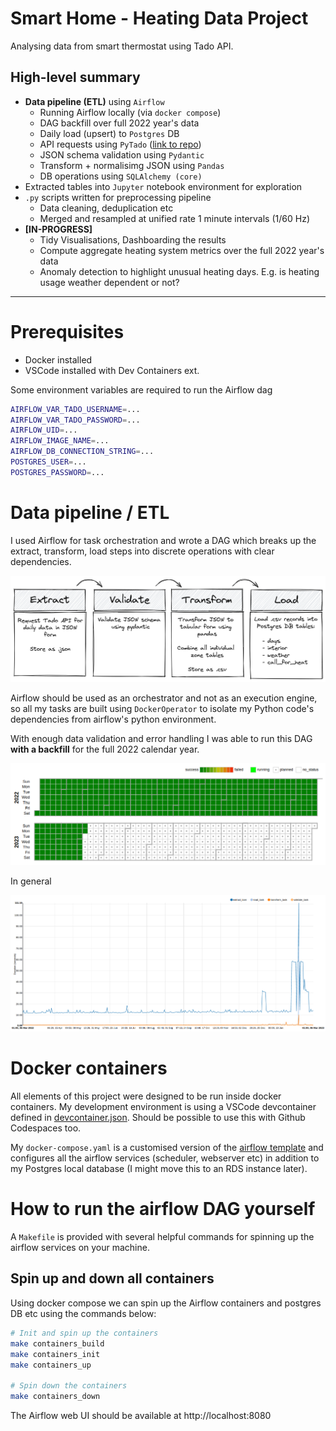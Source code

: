 # Smart Home - Heating Data Project

Analysing data from smart thermostat using Tado API.

## High-level summary

- **Data pipeline (ETL)** using `Airflow`
    - Running Airflow locally (via `docker compose`)
    - DAG backfill over full 2022 year's data
    - Daily load (upsert) to `Postgres` DB
    - API requests using `PyTado` ([link to repo](https://github.com/wmalgadey/PyTado))
    - JSON schema validation using `Pydantic`
    - Transform + normalisimg JSON using `Pandas`
    - DB operations using `SQLAlchemy (core)`
- Extracted tables into `Jupyter` notebook environment for exploration
- `.py` scripts written for preprocessing pipeline
    - Data cleaning, deduplication etc
    - Merged and resampled at unified rate 1 minute intervals (1/60 Hz)
- **[IN-PROGRESS]** 
    - Tidy Visualisations, Dashboarding the results
    - Compute aggregate heating system metrics over the full 2022 year's data
    - Anomaly detection to highlight unusual heating days. E.g. is heating usage weather dependent or not?

---

# Prerequisites
- Docker installed
- VSCode installed with Dev Containers ext.

Some environment variables are required to run the Airflow dag

```bash
AIRFLOW_VAR_TADO_USERNAME=...
AIRFLOW_VAR_TADO_PASSWORD=...
AIRFLOW_UID=...
AIRFLOW_IMAGE_NAME=...
AIRFLOW_DB_CONNECTION_STRING=...
POSTGRES_USER=...
POSTGRES_PASSWORD=...
```

# Data pipeline / ETL

I used Airflow for task orchestration and wrote a DAG which breaks up the extract, transform, load steps into discrete operations with clear dependencies.

![ETL steps in DAG](docs/images/etl_steps.excalidraw.png)

Airflow should be used as an orchestrator and not as an execution engine, so all my tasks are built using `DockerOperator` to isolate my Python code's dependencies from airflow's python environment.

With enough data validation and error handling I was able to run this DAG **with a backfill** for the full 2022 calendar year.

![DAG run calendar](docs/images/dag_calendar.png)

In general 

![](docs/images/dag_task_durations.png)

# Docker containers

All elements of this project were designed to be run inside docker containers. My development environment is using a VSCode devcontainer defined in [devcontainer.json](.devcontainer/devcontainer.json). Should be possible to use this with Github Codespaces too.

My `docker-compose.yaml` is a customised version of the [airflow template](https://airflow.apache.org/docs/apache-airflow/2.5.0/docker-compose.yaml) and configures all the airflow services (scheduler, webserver etc) in addition to my Postgres local database (I might move this to an RDS instance later).

# How to run the airflow DAG yourself
A `Makefile` is provided with several helpful commands for spinning up the airflow services on your machine.

## Spin up and down all containers
Using docker compose we can spin up the Airflow containers and postgres DB etc using the commands below:

```bash
# Init and spin up the containers
make containers_build
make containers_init
make containers_up

# Spin down the containers
make containers_down
```

The Airflow web UI should be available at http://localhost:8080
